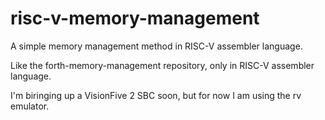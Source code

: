 # risc-v-memory-management
A simple memory management method in RISC-V assembler language.

Like the forth-memory-management repository, only in RISC-V assembler language.

I'm biringing up a VisionFive 2 SBC soon, but for now I am using the rv emulator.
